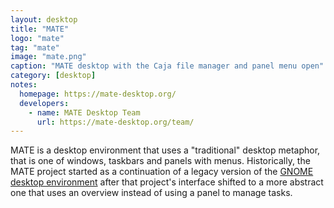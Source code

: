 ```yaml
---
layout: desktop
title: "MATE"
logo: "mate"
tag: "mate"
image: "mate.png"
caption: "MATE desktop with the Caja file manager and panel menu open"
category: [desktop]
notes:
  homepage: https://mate-desktop.org/
  developers:
    - name: MATE Desktop Team
      url: https://mate-desktop.org/team/
---
```


MATE is a desktop environment that uses a "traditional" desktop metaphor, that is one of windows, taskbars and panels with menus. Historically, the MATE project started as a continuation of a legacy version of the [GNOME desktop environment](/desktops/gnome) after that project's interface shifted to a more abstract one that uses an overview instead of using a panel to manage tasks.
